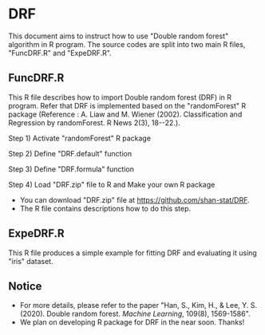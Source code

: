 # DRF
This document aims to instruct how to use "Double random forest" algorithm in R program. The source codes are split into two main R files, "FuncDRF.R" and "ExpeDRF.R".

## FuncDRF.R
This R file describes how to import Double random forest (DRF) in R program. Refer that DRF is implemented based on the "randomForest" R package (Reference : A. Liaw and M. Wiener (2002). Classification and Regression by randomForest. R News 2(3), 18--22.).

Step 1) Activate "randomForest" R package 

Step 2) Define "DRF.default" function

Step 3) Define "DRF.formula" function

Step 4) Load "DRF.zip" file to R and Make your own R package 
- You can download "DRF.zip" file at https://github.com/shan-stat/DRF.
- The R file contains descriptions how to do this step.

## ExpeDRF.R
This R file produces a simple example for fitting DRF and evaluating it using "iris" dataset.

## Notice
- For more details, please refer to the paper "Han, S., Kim, H., & Lee, Y. S. (2020). Double random forest. *Machine Learning*, 109(8), 1569-1586".
- We plan on developing R package for DRF in the near soon. Thanks!
